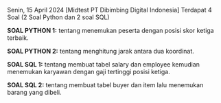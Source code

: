 Senin, 15 April 2024 [Midtest PT Dibimbing Digital Indonesia]
Terdapat 4 Soal (2 Soal Python dan 2 soal SQL)

**SOAL PYTHON 1:**
tentang menemukan peserta dengan posisi skor ketiga terbaik.

**SOAL PYTHON 2:**
tentang menghitung jarak antara dua koordinat.

**SOAL SQL 1:** 
tentang membuat tabel salary dan employee kemudian menemukan karyawan dengan gaji tertinggi posisi ketiga.

**SOAL SQL 2:**
tentang membuat tabel buyer dan item lalu menemukan barang yang dibeli.

